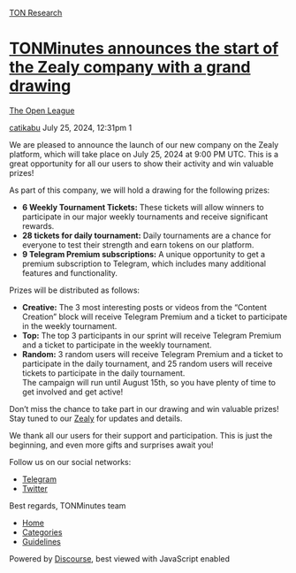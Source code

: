 [TON Research](/)

# [TONMinutes announces the start of the Zealy company with a grand drawing](/t/tonminutes-announces-the-start-of-the-zealy-company-with-a-grand-drawing/29428)

[The Open League](/c/the-open-league/56) 

    

[catikabu](https://tonresear.ch/u/catikabu)  July 25, 2024, 12:31pm  1

We are pleased to announce the launch of our new company on the Zealy platform, which will take place on July 25, 2024 at 9:00 PM UTC. This is a great opportunity for all our users to show their activity and win valuable prizes!

As part of this company, we will hold a drawing for the following prizes:

*   **6 Weekly Tournament Tickets:** These tickets will allow winners to participate in our major weekly tournaments and receive significant rewards.
*   **28 tickets for daily tournament:** Daily tournaments are a chance for everyone to test their strength and earn tokens on our platform.
*   **9 Telegram Premium subscriptions:** A unique opportunity to get a premium subscription to Telegram, which includes many additional features and functionality.

Prizes will be distributed as follows:

*   **Creative:** The 3 most interesting posts or videos from the “Content Creation” block will receive Telegram Premium and a ticket to participate in the weekly tournament.
*   **Top:** The top 3 participants in our sprint will receive Telegram Premium and a ticket to participate in the weekly tournament.
*   **Random:** 3 random users will receive Telegram Premium and a ticket to participate in the daily tournament, and 25 random users will receive tickets to participate in the daily tournament.  
    The campaign will run until August 15th, so you have plenty of time to get involved and get active!

Don’t miss the chance to take part in our drawing and win valuable prizes! Stay tuned to our [Zealy](https://zealy.io/cw/tonminutes) for updates and details.

We thank all our users for their support and participation. This is just the beginning, and even more gifts and surprises await you!

Follow us on our social networks:

*   [Telegram](https://t.me/TONMinutes)
*   [Twitter](https://x.com/tonminutes)

Best regards, TONMinutes team

 

*   [Home](/)
*   [Categories](/categories)
*   [Guidelines](/guidelines)

Powered by [Discourse](https://www.discourse.org), best viewed with JavaScript enabled